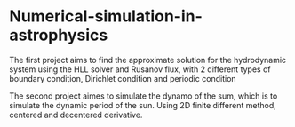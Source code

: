 # Numerical-simulation-in-astrophysics

The first project aims to find the approximate solution for the hydrodynamic system using the HLL solver and Rusanov flux, with 2 different types of boundary condition, Dirichlet condition and periodic condition

The second project aimes to simulate the dynamo of the sum, which is to simulate the dynamic period of the sun. Using 2D finite different method, centered and decentered derivative.
